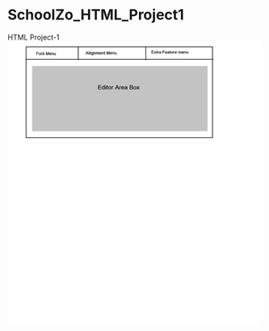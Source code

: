 # SchoolZo_HTML_Project1
HTML Project-1
![alt text](https://github.com/IshantL/SchoolZo_HTML_Project1/blob/main/texteditorbox.png)
